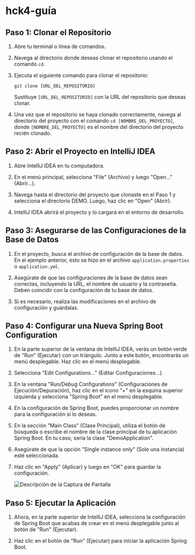 # hck4-guía

## Paso 1: Clonar el Repositorio

1. Abre tu terminal o línea de comandos.

2. Navega al directorio donde deseas clonar el repositorio usando el comando `cd`.

3. Ejecuta el siguiente comando para clonar el repositorio:

   ```
   git clone [URL_DEL_REPOSITORIO]
   ```

   Sustituye `[URL_DEL_REPOSITORIO]` con la URL del repositorio que deseas clonar.

4. Una vez que el repositorio se haya clonado correctamente, navega al directorio del proyecto con el comando `cd [NOMBRE_DEL_PROYECTO]`, donde `[NOMBRE_DEL_PROYECTO]` es el nombre del directorio del proyecto recién clonado.

## Paso 2: Abrir el Proyecto en IntelliJ IDEA

1. Abre IntelliJ IDEA en tu computadora.

2. En el menú principal, selecciona "File" (Archivo) y luego "Open..." (Abrir...).

3. Navega hasta el directorio del proyecto que clonaste en el Paso 1 y selecciona el directorio DEMO. Luego, haz clic en "Open" (Abrir).

4. IntelliJ IDEA abrirá el proyecto y lo cargará en el entorno de desarrollo.

## Paso 3: Asegurarse de las Configuraciones de la Base de Datos

1. En el proyecto, busca el archivo de configuración de la base de datos. En el ejemplo anterior, esto se hizo en el archivo `application.properties` o `application.yml`.

2. Asegúrate de que las configuraciones de la base de datos sean correctas, incluyendo la URL, el nombre de usuario y la contraseña. Deben coincidir con la configuración de tu base de datos.

3. Si es necesario, realiza las modificaciones en el archivo de configuración y guárdalas.

## Paso 4: Configurar una Nueva Spring Boot Configuration

1. En la parte superior de la ventana de IntelliJ IDEA, verás un botón verde de "Run" (Ejecutar) con un triángulo. Junto a este botón, encontrarás un menú desplegable. Haz clic en el menú desplegable.

2. Selecciona "Edit Configurations..." (Editar Configuraciones...).

3. En la ventana "Run/Debug Configurations" (Configuraciones de Ejecución/Depuración), haz clic en el icono "+" en la esquina superior izquierda y selecciona "Spring Boot" en el menú desplegable.

4. En la configuración de Spring Boot, puedes proporcionar un nombre para la configuración si lo deseas.

5. En la sección "Main Class" (Clase Principal), utiliza el botón de búsqueda o escribe el nombre de la clase principal de tu aplicación Spring Boot. En tu caso, sería la clase "DemoApplication".

6. Asegúrate de que la opción "Single instance only" (Solo una instancia) esté seleccionada.

7. Haz clic en "Apply" (Aplicar) y luego en "OK" para guardar la configuración.

   ![Descripción de la Captura de Pantalla](https://cdn.discordapp.com/attachments/834907040886554694/1169000186324992090/image.png?ex=6553cf43&is=65415a43&hm=cf6ea06a710958a335b90ec66a83cf3e175d1887c230baeca4b7414cfa2a6bf1&)


## Paso 5: Ejecutar la Aplicación

1. Ahora, en la parte superior de IntelliJ IDEA, selecciona la configuración de Spring Boot que acabas de crear en el menú desplegable junto al botón de "Run" (Ejecutar).

2. Haz clic en el botón de "Run" (Ejecutar) para iniciar la aplicación Spring Boot.
